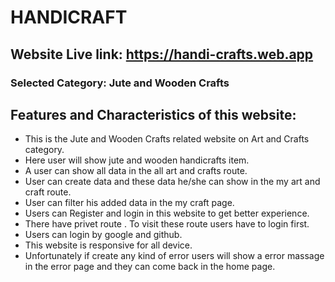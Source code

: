 # HANDICRAFT

##  Website Live link: <https://handi-crafts.web.app>

### Selected Category: Jute and Wooden Crafts

## Features and Characteristics of this website:

- This is the Jute and Wooden Crafts related website on Art and Crafts category.
- Here user will show jute and wooden handicrafts item.
- A user can show all data in the all art and crafts route. 
- User can create data and these data he/she can show in the my art and craft route.
- User can filter his added data in the my craft page.
- Users can Register and login in this website to get better experience.
- There have privet route . To visit these route users have to login first.
- Users can login by google and github.
- This website is responsive for all device.
- Unfortunately if create any kind of error users will show a error massage in the error page    and they can come back in the home page.







